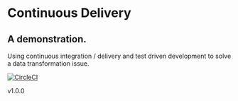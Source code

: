 # Continuous Delivery
## A demonstration.
Using continuous integration / delivery and test driven development to solve a data transformation
issue.

[![CircleCI](https://circleci.com/gh/team-avocado-01/continuous-delivery-demonstration.svg?style=svg)](https://circleci.com/gh/team-avocado-01/continuous-delivery-demonstration)

v1.0.0
